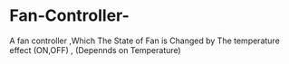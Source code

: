 # Fan-Controller-
A fan controller ,Which The State of Fan is Changed by The temperature effect (ON,OFF) , (Depennds on Temperature)
